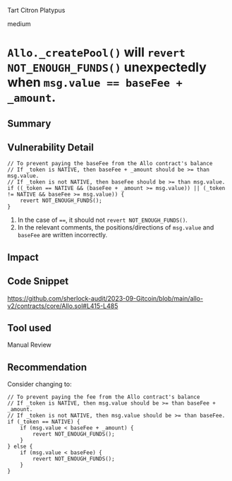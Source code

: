 Tart Citron Platypus

medium

# `Allo._createPool()` will `revert NOT_ENOUGH_FUNDS()` unexpectedly when `msg.value == baseFee + _amount`.
## Summary

## Vulnerability Detail

```solidity
// To prevent paying the baseFee from the Allo contract's balance
// If _token is NATIVE, then baseFee + _amount should be >= than msg.value.
// If _token is not NATIVE, then baseFee should be >= than msg.value.
if ((_token == NATIVE && (baseFee + _amount >= msg.value)) || (_token != NATIVE && baseFee >= msg.value)) {
    revert NOT_ENOUGH_FUNDS();
}
```

1. In the case of `==`, it should not `revert NOT_ENOUGH_FUNDS()`.
2. In the relevant comments, the positions/directions of `msg.value` and `baseFee` are written incorrectly.

## Impact

## Code Snippet

https://github.com/sherlock-audit/2023-09-Gitcoin/blob/main/allo-v2/contracts/core/Allo.sol#L415-L485

## Tool used

Manual Review

## Recommendation

Consider changing to:

```solidity
// To prevent paying the fee from the Allo contract's balance
// If _token is NATIVE, then msg.value should be >= than baseFee + _amount.
// If _token is not NATIVE, then msg.value should be >= than baseFee.
if (_token == NATIVE) {
    if (msg.value < baseFee + _amount) {
        revert NOT_ENOUGH_FUNDS();
    }
} else {
    if (msg.value < baseFee) {
        revert NOT_ENOUGH_FUNDS();
    }
}
```